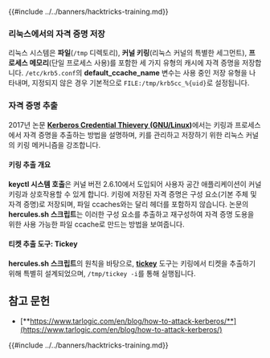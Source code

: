 {{#include ../../banners/hacktricks-training.md}}

### 리눅스에서의 자격 증명 저장

리눅스 시스템은 **파일**(`/tmp` 디렉토리), **커널 키링**(리눅스 커널의 특별한 세그먼트), **프로세스 메모리**(단일 프로세스 사용)를 포함한 세 가지 유형의 캐시에 자격 증명을 저장합니다. `/etc/krb5.conf`의 **default_ccache_name** 변수는 사용 중인 저장 유형을 나타내며, 지정되지 않은 경우 기본적으로 `FILE:/tmp/krb5cc_%{uid}`로 설정됩니다.

### 자격 증명 추출

2017년 논문 [**Kerberos Credential Thievery (GNU/Linux)**](https://www.delaat.net/rp/2016-2017/p97/report.pdf)에서는 키링과 프로세스에서 자격 증명을 추출하는 방법을 설명하며, 키를 관리하고 저장하기 위한 리눅스 커널의 키링 메커니즘을 강조합니다.

#### 키링 추출 개요

**keyctl 시스템 호출**은 커널 버전 2.6.10에서 도입되어 사용자 공간 애플리케이션이 커널 키링과 상호작용할 수 있게 합니다. 키링에 저장된 자격 증명은 구성 요소(기본 주체 및 자격 증명)로 저장되며, 파일 ccaches와는 달리 헤더를 포함하지 않습니다. 논문의 **hercules.sh 스크립트**는 이러한 구성 요소를 추출하고 재구성하여 자격 증명 도용을 위한 사용 가능한 파일 ccache로 만드는 방법을 보여줍니다.

#### 티켓 추출 도구: Tickey

**hercules.sh 스크립트**의 원칙을 바탕으로, [**tickey**](https://github.com/TarlogicSecurity/tickey) 도구는 키링에서 티켓을 추출하기 위해 특별히 설계되었으며, `/tmp/tickey -i`를 통해 실행됩니다.

## 참고 문헌

- [**https://www.tarlogic.com/en/blog/how-to-attack-kerberos/**](https://www.tarlogic.com/en/blog/how-to-attack-kerberos/)

{{#include ../../banners/hacktricks-training.md}}
